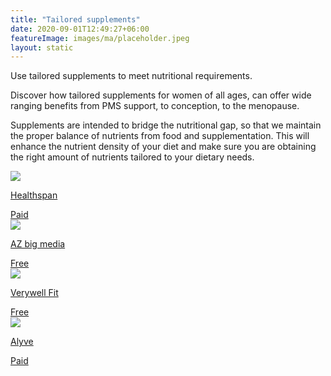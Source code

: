 ```yaml
---
title: "Tailored supplements"
date: 2020-09-01T12:49:27+06:00
featureImage: images/ma/placeholder.jpeg
layout: static
---
```


Use tailored supplements to meet nutritional requirements.

Discover how tailored supplements for women of all ages, can offer wide ranging benefits from PMS support, to conception, to the menopause.

Supplements are intended to bridge the nutritional gap, so that we maintain the proper balance of nutrients from food and supplementation. This will enhance the nutrient density of your diet and make sure you are obtaining the right amount of nutrients tailored to your dietary needs.

<a class="ma-link" href="https://www.awin1.com/cread.php?awinmid=6007&awinaffid=1198638&ued=https%3A%2F%2Fwww.healthspan.co.uk%2Fwomens-health%23t%3DWomens-Health-Products%26numberOfResults%3D15"><div class="ma-card ma-card-Health"><div class="ma-icon"><img src ="/images/Icon-pound - health - opacity.svg"/></div><div class="ma-name"><p>Healthspan</p></div><div class="ma-paid-text"><span>Paid</span></div></div></a><a class="ma-link" href="https://azbigmedia.com/lifestyle/12-benefits-of-supplements-why-theyre-important/"><div class="ma-card ma-card-Health"><div class="ma-icon"><img src ="/images/Icon-check - health - opacity.svg"/></div><div class="ma-name"><p>AZ big media</p></div><div class="ma-paid-text"><span>Free</span></div></div></a><a class="ma-link" href="https://www.verywellfit.com/best-supplements-for-women-4171317"><div class="ma-card ma-card-Health"><div class="ma-icon"><img src ="/images/Icon-check - health - opacity.svg"/></div><div class="ma-name"><p>Verywell Fit</p></div><div class="ma-paid-text"><span>Free</span></div></div></a><a class="ma-link" href="https://www.awin1.com/cread.php?awinmid=28225&awinaffid=1198638&ued=https%3A%2F%2Fwww.alyvewellness.com%2F"><div class="ma-card ma-card-Health"><div class="ma-icon"><img src ="/images/Icon-pound - health - opacity.svg"/></div><div class="ma-name"><p>Alyve</p></div><div class="ma-paid-text"><span>Paid</span></div></div></a>  

<br/><br/>






